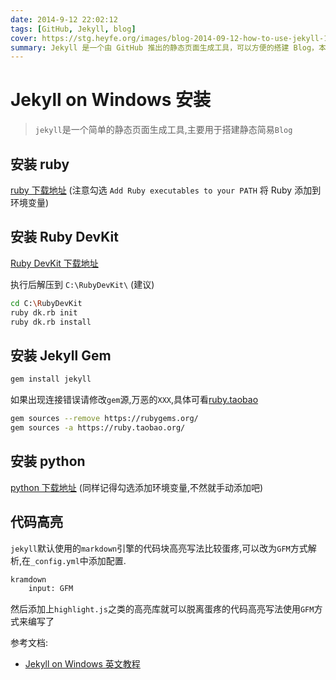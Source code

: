 ```yaml
---
date: 2014-9-12 22:02:12
tags: [GitHub, Jekyll, blog]
cover: https://stg.heyfe.org/images/blog-2014-09-12-how-to-use-jekyll-1690763385048.png
summary: Jekyll 是一个由 GitHub 推出的静态页面生成工具，可以方便的搭建 Blog，本文记录如何在 Windows 中进行 Jekyll 的安装。
---
```


# Jekyll on Windows 安装

> `jekyll`是一个简单的静态页面生成工具,主要用于搭建静态简易`Blog`

## 安装 ruby

[ruby 下载地址](http://rubyinstaller.org/downloads/) (注意勾选 `Add Ruby executables to your PATH` 将 Ruby 添加到环境变量)

## 安装 Ruby DevKit

[Ruby DevKit 下载地址](http://rubyinstaller.org/downloads/)

执行后解压到 `C:\RubyDevKit\` (建议)

```bash
cd C:\RubyDevKit
ruby dk.rb init
ruby dk.rb install
```

## 安装 Jekyll Gem

```bash
gem install jekyll
```

如果出现连接错误请修改`gem`源,万恶的`XXX`,具体可看[ruby.taobao](http://ruby.taobao.org/)

```bash
gem sources --remove https://rubygems.org/
gem sources -a https://ruby.taobao.org/
```

## 安装 python

[python 下载地址](https://www.python.org/download/releases/2.7.8/) (同样记得勾选添加环境变量,不然就手动添加吧)

## 代码高亮

`jekyll`默认使用的`markdown`引擎的代码块高亮写法比较蛋疼,可以改为`GFM`方式解析,在`_config.yml`中添加配置.

```xml
kramdown
    input: GFM
```

然后添加上`highlight.js`之类的高亮库就可以脱离蛋疼的代码高亮写法使用`GFM`方式来编写了

参考文档:

-   [Jekyll on Windows 英文教程](http://jekyll-windows.juthilo.com/ 'Jekyll on Windows')
